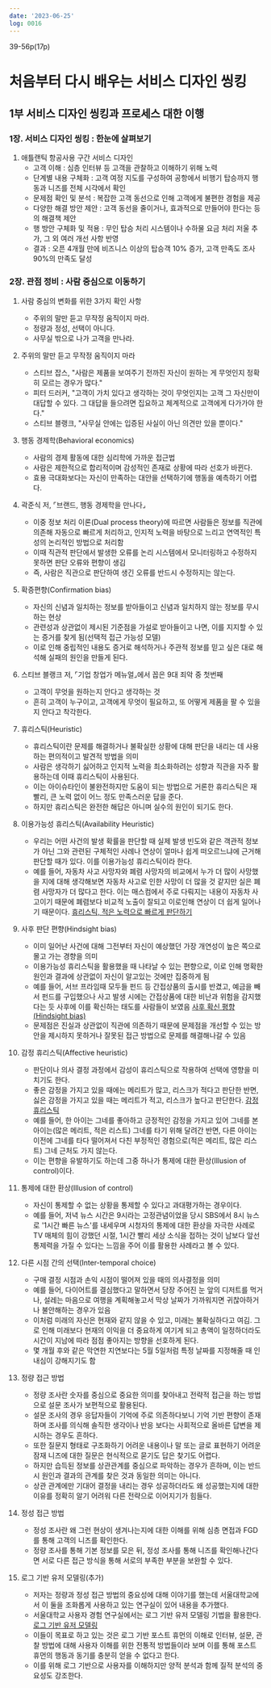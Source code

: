 ```yaml
---
date: '2023-06-25'
log: 0016
---
```


39-56p(17p)

# 처음부터 다시 배우는 서비스 디자인 씽킹


## 1부 서비스 디자인 씽킹과 프로세스 대한 이행

### 1장. 서비스 디자인 씽킹 : 한눈에 살펴보기

1. 애틀랜틱 항공사용 구간 서비스 디자인
	- 고객 이해 : 심층 인터뷰 등 고객을 관찰하고 이해하기 위해 노력
	- 단계별 내용 구체화 : 고객 여정 지도를 구성하여 공항에서 비행기 탑승까지 행동과 니즈를 전체 시각에서 확인
	- 문제점 확인 및 분석 : 복잡한 고객 동선으로 인해 고객에게 불편한 경험을 제공
	- 다양한 해결 방안 제안 : 고객 동선을 줄이거나, 효과적으로 만들어야 한다는 등의 해결책 제안
	- 행 방안 구체화 및 적용 : 무인 탑승 처리 시스템이나 수하물 요금 처리 저울 추가, 그 외 여러 개선 사항 반영
	- 결과 : 오픈 4개월 만에 비즈니스 이상의 탑승객 10% 증가, 고객 만족도 조사 90%의 만족도 달성


### 2장. 관점 정비 : 사람 중심으로 이동하기

1. 사람 중심의 변화를 위한 3가지 확인 사항
	- 주위의 말만 듣고 무작정 움직이지 마라.
	- 정량과 정성, 선택이 아니다.
	- 사무실 밖으로 나가 고객을 만나라.


2. 주위의 말만 듣고 무작정 움직이지 마라
	- 스티브 잡스, "사람은 제품을 보여주기 전까진 자신이 원하는 게 무엇인지 정확히 모르는 경우가 많다."
	- 피터 드러커, "고객이 가치 있다고 생각하는 것이 무엇인지는 고객 그 자신만이 대답할 수 있다. 그 대답을 들으려면 집요하고 체계적으로 고객에게 다가가야 한다."
	- 스티브 블랭크, "사무실 안에는 입증된 사실이 아닌 의견만 있을 뿐이다."


3. 행동 경제학(Behavioral economics)
	- 사람의 경제 활동에 대한 심리학에 가까운 접근법
	- 사람은 제한적으로 합리적이며 감성적인 존재로 상황에 따라 선호가 바뀐다.
	- 효용 극대화보다는 자신이 만족하는 대안을 선택하기에 행동을 예측하기 어렵다.


4. 곽준식 저, ⌜브랜드, 행동 경제학을 만나다⌟
	- 이중 정보 처리 이론(Dual process theory)에 따르면 사람들은 정보를 직관에 의존해 자동으로 빠르게 처리하고, 인지적 노력을 바탕으로 느리고 연역적인 특성의 논리적인 방법으로 처리함
	- 이때 직관적 판단에서 발생한 오류를 논리 시스템에서 모니터링하고 수정하지 못하면 판단 오류와 편향이 생김
	- 즉, 사람은 직관으로 판단하여 생긴 오류를 반드시 수정하지는 않는다.


5. 확증편향(Confirmation bias)
	- 자신의 신념과 일치하는 정보를 받아들이고 신념과 일치하지 않는 정보를 무시하는 현상
	- 관련성과 상관없이 제시된 기준점을 가설로 받아들이고 나면, 이를 지지할 수 있는 증거를 찾게 됨(선택적 접근 가능성 모델)
	- 이로 인해 중립적인 내용도 증거로 해석하거나 주관적 정보를 믿고 싶은 대로 해석해 실패의 원인을 만들게 된다.


6. 스티브 블랭크 저, ⌜기업 창업가 메뉴얼⌟에서 꼽은 9대 죄악 중 첫번째
	- 고객이 무엇을 원하는지 안다고 생각하는 것
	- 흔히 고객이 누구이고, 고객에게 무엇이 필요하고, 또 어떻게 제품을 팔 수 있을지 안다고 착각한다.


7. 휴리스틱(Heuristic)
	- 휴리스틱이란 문제를 해결하거나 불확실한 상황에 대해 판단을 내리는 데 사용하는 편의적이고 발견적 방법을 의미
	- 사람은 생각하기 싫어하고 인지적 노력을 최소화하려는 성향과 직관을 자주 활용하는데 이때 휴리스틱이 사용된다.
	- 이는 아이슈타인이 불완전하지만 도움이 되는 방법으로 거론한 휴리스틱은 재빨리, 큰 노력 없이 어느 정도 만족스러운 답을 준다.
	- 하지만 휴리스틱은 완전한 해답은 아니며 실수의 원인이 되기도 한다.


8. 이용가능성 휴리스틱(Availability Heuristic)
	- 우리는 어떤 사건의 발생 확률을 판단할 때 실제 발생 빈도와 같은 객관적 정보가 아닌 그와 관련된 구체적인 사례나 연상이 얼마나 쉽게 떠오르느냐에 근거해 판단할 때가 있다. 이를 이용가능성 휴리스틱이라 한다.
	- 예를 들어, 자동차 사고 사망자와 폐렴 사망자의 비교에서 누가 더 많이 사망했을 지에 대해 생각해보면 자동차 사고로 인한 사망이 더 많을 것 같지만 실은 폐렴 사망자가 더 많다고 한다. 이는 매스컴에서 주로 다뤄지는 내용이 자동차 사고이기 때문에 폐렴보다 비교적 노출이 잘되고 이로인해 연상이 더 쉽게 일어나기 때문이다. [휴리스틱, 적은 노력으로 빠르게 판단하기](https://brunch.co.kr/@saetae/104)


9. 사후 판단 편향(Hindsight bias)
	- 이미 일어난 사건에 대해 그전부터 자신이 예상했던 가장 개연성이 높은 쪽으로 몰고 가는 경향을 의미
	- 이용가능성 휴리스틱을 활용했을 때 나타날 수 있는 편향으로, 이로 인해 명확한 원인과 결과에 상관없이 자신이 알고있는 것에만 집중하게 됨
	- 예를 들어, 서브 프라임때 모두들 펀드 등 간접상품의 출시를 반겼고, 예금을 빼서 펀드를 구입했으나 사고 발생 시에는 간접상품에 대한 비난과 위험을 감지했다는 듯 사후에 이를 확신하는 태도를 사람들이 보였음 [사후 확신 평향(Hindsight bias)](https://brunch.co.kr/@ysp0722/111)
	- 문제점은 진실과 상관없이 직관에 의존하기 때문에 문제점을 개선할 수 있는 방안을 제시하지 못하거나 잘못된 접근 방법으로 문제를 해결해나갈 수 있음


10. 감정 휴리스틱(Affective heuristic)
	- 판단이나 의사 결정 과정에서 감성이 휴리스틱으로 작용하여 선택에 영향을 미치기도 한다.
	- 좋은 감정을 가지고 있을 때에는 메리트가 많고, 리스크가 적다고 판단한 반면, 싫은 감정을 가지고 있을 때는 메리트가 적고, 리스크가 높다고 판단한다. [감정 휴리스틱](https://medium.com/@uxdaysseoul/%EA%B0%90%EC%A0%95-%ED%9C%B4%EB%A6%AC%EC%8A%A4%ED%8B%B1-the-affect-heuristic-277cc021a2f)
	- 예를 들어, 한 아이는 그네를 좋아하고 긍정적인 감정을 가지고 있어 그네를 본 아이는(많은 메리트, 적은 리스트) 그네를 타기 위해 달려간 반면, 다른 아이는 이전에 그네를 타다 떨어져서 다친 부정적인 경험으로(적은 메리트, 많은 리스트) 그네 근처도 가지 않는다. 
	- 이는 편향을 유발하기도 하는데 그중 하나가 통제에 대한 환상(Illusion of control)이다.


11. 통제에 대한 환상(Illusion of control)
	- 자신이 통제할 수 없는 상황을 통제할 수 있다고 과대평가하는 경우이다.
	- 예를 들어, 저녁 뉴스 시간은 9시라는 고정관념이었을 당시 SBS에서 8시 뉴스로 '1시간 빠른 뉴스'를 내세우며 시청자의 통제에 대한 환상을 자극한 사례로 TV 매체의 힘이 강했던 시절, 1시간 빨리 세상 소식을 접하는 것이 남보다 앞선 통제력을 가질 수 있다는 느낌을 주어 이를 활용한 사례라고 볼 수 있다.


12. 다른 시점 간의 선택(Inter-temporal choice)
	- 구매 결정 시점과 손익 시점이 떨어져 있을 때의 의사결정을 의미
	- 예를 들어, 다이어트를 결심했다고 말하면서 당장 주어진 눈 앞의 디저트를 먹거나, 설레는 마음으로 여행을 계획해놓고서 막상 날짜가 가까워지면 귀찮아하거나 불안해하는 경우가 있음
	- 이처럼 미래의 자신은 현재와 같지 않을 수 있고, 미래는 불확실하다고 여김. 그로 인해 미래보다 현재의 이익을 더 중요하게 여기게 되고 총액이 일정하더라도 시간이 지남에 따라 점점 좋아지는 방향을 선호하게 된다.
	- 몇 개월 후와 같은 막연한 지연보다는 5월 5일처럼 특정 날짜를 지정해줄 때 인내심이 강해지기도 함


13. 정량 접근 방법
	- 정량 조사란 숫자를 중심으로 중요한 의미를 찾아내고 전략적 접근을 하는 방법으로 설문 조사가 보편적으로 활용된다.
	- 설문 조사의 경우 응답자들이 기억에 주로 의존하다보니 기억 기반 편향이 존재하며 조사를 의식해 솔직한 생각이나 반응 보다는 사회적으로 올바른 답변을 제시하는 경우도 흔하다.
	- 또한 질문지 형태로 구조화하기 어려운 내용이나 말 또는 글로 표현하기 어려운 잠재 니즈에 대한 질문은 현식적으로 묻기도 답은 찾기도 어렵다.
	- 하지만 습득된 정보를 상관관계를 중심으로 파악하는 경우가 흔하며, 이는 반드시 원인과 결과의 관계를 찾은 것과 동일한 의미는 아니다.
	- 상관 관계에만 기대어 결정을 내리는 경우 성공하더라도 왜 성공했는지에 대한 이유를 정확히 알기 어려워 다른 전략으로 이어지기가 힘들다.


14. 정성 접근 방법
	- 정성 조사란 왜 그런 현상이 생겨나는지에 대한 이해를 위해 심층 면접과 FGD를 통해 고객의 니즈를 확인한다.
	- 정량 조사를 통해 기본 정보를 모은 뒤, 정성 조사를 통해 니즈를 확인해나간다면 서로 다른 접근 방식을 통해 서로의 부족한 부분을 보완할 수 있다.


15. 로그 기반 유저 모델링(추가)
	- 저자는 정량과 정성 접근 방법의 중요성에 대해 이야기를 했는데 서울대학교에서 이 둘을 조화롭게 사용하고 있는 연구실이 있어 내용을 추가했다.
	- 서울대학교 사용자 경험 연구실에서는 로그 기반 유저 모델링 기법을 활용한다. [로그 기반 유저 모델링](https://tangible-slip-b0c.notion.site/afd76b6a76fc49d6bcf1a7c3b9dcfa59)
	- 이들이 목표로 하고 있는 것은 로그 기반 포스트 휴먼의 이해로 인터뷰, 설문, 관찰 방법에 대해 사용자 이해를 위한 전통적 방법들이라 보며 이를 통해 포스트 휴먼의 행동과 동기를 충분히 얻을 수 없다고 한다.
	- 이를 위해 로그 기반으로 사용자를 이해하지만 양적 분석과 함께 질적 분석의 중요성도 강조한다.
